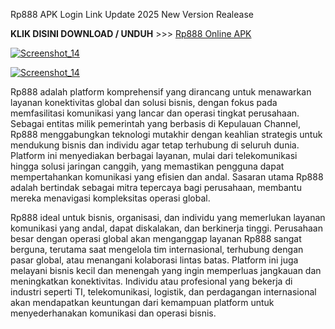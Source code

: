 Rp888 APK Login Link Update 2025 New Version Realease
<p dir="auto"><strong>KLIK DISINI DOWNLOAD / UNDUH</strong> >>> <a href="https://9ved.short.gy/apk-login" rel="nofollow">Rp888 Online APK</a></p>

<p dir="auto"><a target="_blank" rel="noopener noreferrer" href="https://9ved.short.gy/KLIKDISINI"><img src="https://dalem.store/images/giftdaftarkun.gif" alt="Screenshot_14" style="max-width: 100%;"></a></p>

<p dir="auto"><a target="_blank" rel="noopener noreferrer" href="https://9ved.short.gy/KLIKDISINI"><img src="https://i.imgur.com/D819CCi.jpg" alt="Screenshot_14" style="max-width: 100%;"></a></p>

Rp888 adalah platform komprehensif yang dirancang untuk menawarkan layanan konektivitas global dan solusi bisnis, dengan fokus pada memfasilitasi komunikasi yang lancar dan operasi tingkat perusahaan. Sebagai entitas milik pemerintah yang berbasis di Kepulauan Channel, Rp888 menggabungkan teknologi mutakhir dengan keahlian strategis untuk mendukung bisnis dan individu agar tetap terhubung di seluruh dunia. Platform ini menyediakan berbagai layanan, mulai dari telekomunikasi hingga solusi jaringan canggih, yang memastikan pengguna dapat mempertahankan komunikasi yang efisien dan andal. Sasaran utama Rp888 adalah bertindak sebagai mitra tepercaya bagi perusahaan, membantu mereka menavigasi kompleksitas operasi global.

Rp888 ideal untuk bisnis, organisasi, dan individu yang memerlukan layanan komunikasi yang andal, dapat diskalakan, dan berkinerja tinggi. Perusahaan besar dengan operasi global akan menganggap layanan Rp888 sangat berguna, terutama saat mengelola tim internasional, terhubung dengan pasar global, atau menangani kolaborasi lintas batas. Platform ini juga melayani bisnis kecil dan menengah yang ingin memperluas jangkauan dan meningkatkan konektivitas. Individu atau profesional yang bekerja di industri seperti TI, telekomunikasi, logistik, dan perdagangan internasional akan mendapatkan keuntungan dari kemampuan platform untuk menyederhanakan komunikasi dan operasi bisnis.
